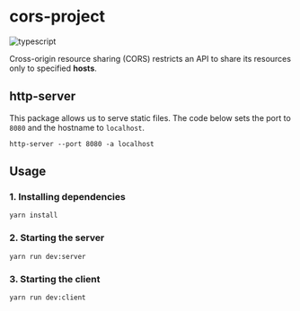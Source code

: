 # cors-project
![typescript](https://img.shields.io/github/languages/top/bryansouza/cors-project)

Cross-origin resource sharing (CORS) restricts an API to share its resources only to specified **hosts**.

## http-server
This package allows us to serve static files. The code below sets the port to `8080` and the hostname to `localhost`.

```
http-server --port 8080 -a localhost
```

## Usage
### 1. Installing dependencies
```
yarn install
```

### 2. Starting the server
```
yarn run dev:server
```

### 3. Starting the client
```
yarn run dev:client
```

